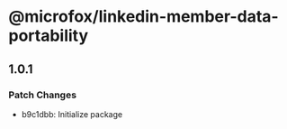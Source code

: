 # @microfox/linkedin-member-data-portability

## 1.0.1

### Patch Changes

- b9c1dbb: Initialize package
